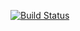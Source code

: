 [![Build Status](https://travis-ci.org/magomedgadjiev/Test.svg?branch=master)](https://travis-ci.org/magomedgadjiev/Test)

